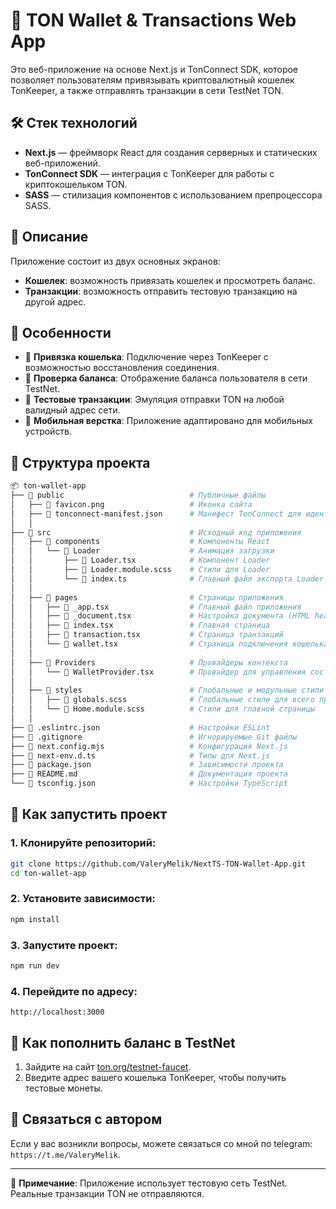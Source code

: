 
# 🚀 TON Wallet & Transactions Web App

Это веб-приложение на основе Next.js и TonConnect SDK, которое позволяет пользователям привязывать криптовалютный кошелек TonKeeper, а также отправлять транзакции в сети TestNet TON.

## 🛠 Стек технологий

- **Next.js** — фреймворк React для создания серверных и статических веб-приложений.
- **TonConnect SDK** — интеграция с TonKeeper для работы с криптокошельком TON.
- **SASS** — стилизация компонентов с использованием препроцессора SASS.

## 📑 Описание

Приложение состоит из двух основных экранов:
- **Кошелек**: возможность привязать кошелек и просмотреть баланс.
- **Транзакции**: возможность отправить тестовую транзакцию на другой адрес.

## 🌟 Особенности

- 📲 **Привязка кошелька**: Подключение через TonKeeper с возможностью восстановления соединения.
- 💸 **Проверка баланса**: Отображение баланса пользователя в сети TestNet.
- 🔄 **Тестовые транзакции**: Эмуляция отправки TON на любой валидный адрес сети.
- 📜 **Мобильная верстка**: Приложение адаптировано для мобильных устройств.

## 📂 Структура проекта

```bash
📦 ton-wallet-app
├── 📁 public                            # Публичные файлы
│   ├── 📄 favicon.png                   # Иконка сайта
│   ├── 📄 tonconnect-manifest.json      # Манифест TonConnect для идентификации приложения
│   │
├── 📁 src                               # Исходный код приложения
│   ├── 📁 components                    # Компоненты React
│   │   └── 📁 Loader                    # Анимация загрузки
│   │       ├── 📄 Loader.tsx            # Компонент Loader
│   │       ├── 📄 Loader.module.scss    # Стили для Loader
│   │       └── 📄 index.ts              # Главный файл экспорта Loader
│   │
│   ├── 📁 pages                         # Страницы приложения
│   │   ├── 📄 _app.tsx                  # Главный файл приложения
│   │   ├── 📄 _document.tsx             # Настройка документа (HTML head)
│   │   ├── 📄 index.tsx                 # Главная страница
│   │   ├── 📄 transaction.tsx           # Страница транзакций
│   │   └── 📄 wallet.tsx                # Страница подключения кошелька
│   │
│   ├── 📁 Providers                     # Провайдеры контекста
│   │   └── 📄 WalletProvider.tsx        # Провайдер для управления состоянием кошелька
│   │
│   ├── 📁 styles                        # Глобальные и модульные стили
│   │   ├── 📄 globals.scss              # Глобальные стили для всего приложения
│   │   └── 📄 Home.module.scss          # Стили для главной страницы
│   │
├── 📄 .eslintrc.json                    # Настройки ESLint
├── 📄 .gitignore                        # Игнорируемые Git файлы
├── 📄 next.config.mjs                   # Конфигурация Next.js
├── 📄 next-env.d.ts                     # Типы для Next.js
├── 📄 package.json                      # Зависимости проекта
├── 📄 README.md                         # Документация проекта
└── 📄 tsconfig.json                     # Настройки TypeScript
```

## 🚀 Как запустить проект

### 1. Клонируйте репозиторий:

```bash
git clone https://github.com/ValeryMelik/NextTS-TON-Wallet-App.git
cd ton-wallet-app
```

### 2. Установите зависимости:

```bash
npm install
```

### 3. Запустите проект:

```bash
npm run dev
```

### 4. Перейдите по адресу:

```
http://localhost:3000
```

## 💼 Как пополнить баланс в TestNet

1. Зайдите на сайт [ton.org/testnet-faucet](https://ton.org/testnet-faucet).
2. Введите адрес вашего кошелька TonKeeper, чтобы получить тестовые монеты.

## 📧 Связаться с автором

Если у вас возникли вопросы, можете связаться со мной по telegram: `https://t.me/ValeryMelik`.

---

📝 **Примечание**: Приложение использует тестовую сеть TestNet. Реальные транзакции TON не отправляются.
